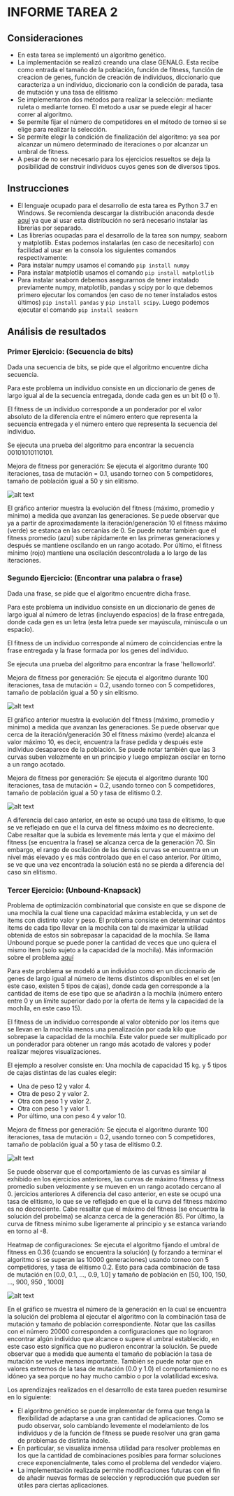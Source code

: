 INFORME TAREA 2
================

## Consideraciones

- En esta tarea se implementó un algoritmo genético. 
- La implementación se realizó creando una clase GENALG. Esta recibe como entrada el tamaño de la población, función de fitness, función de creacion de genes, función de creación de individuos, diccionario que caracteriza a un individuo, diccionario con la condición de parada, tasa de mutación y una tasa de elitismo
- Se implementaron dos métodos para realizar la selección: mediante ruleta o mediante torneo. El metodo a usar se puede elegir al hacer correr al algoritmo.
- Se permite fijar el número de competidores en el método de torneo si se elige para realizar la selección.
- Se permite elegir la condición de finalización del algoritmo: ya sea por alcanzar un número determinado de iteraciones o por alcanzar un umbral de fitness.
- A pesar de no ser necesario para los ejercicios resueltos se deja la posibilidad de construir individuos cuyos genes son de diversos tipos.



## Instrucciones

- El lenguaje ocupado para el desarrollo de esta tarea es Python 3.7 en Windows. 
Se recomienda descargar la distribución anaconda desde [aquí](https://repo.anaconda.com/archive/Anaconda3-2019.07-Windows-x86_64.exe) ya que al usar esta distribución no será necesario instalar las librerías por separado.
- Las librerías ocupadas para el desarrollo de la tarea son numpy, seaborn y matplotlib. Estas podemos instalarlas (en caso de necesitarlo) con facilidad al usar en la consola los siguientes comandos respectivamente:
- Para instalar numpy usamos el comando `pip install numpy`
- Para instalar matplotlib usamos el comando `pip install matplotlib`
- Para instalar seaborn debemos asegurarnos de tener instalado previamente numpy, matplotlib, pandas y scipy por lo que debemos primero ejecutar los comandos (en caso de no tener instalados estos últimos) `pip install pandas` y `pip install scipy`. 
Luego podemos ejecutar el comando `pip install seaborn`

## Análisis de resultados

### Primer Ejercicio: (Secuencia de bits) 
Dada una secuencia de bits, se pide que el algoritmo encuentre dicha secuencia.

Para este problema un individuo consiste en un diccionario de genes de largo igual al de la secuencia entregada, donde cada gen es un bit (0 o 1).

El fitness de un individuo corresponde a un ponderador por el valor absoluto de la diferencia entre el número entero que representa la secuencia entregada y 
el número entero que representa la secuencia del individuo.

Se ejecuta una prueba del algoritmo para encontrar la secuencia 00101010110101.

Mejora de fitness por generación: Se ejecuta el algoritmo durante 100 iteraciones, tasa de mutación = 0.1, usando torneo con 5 competidores, tamaño de población igual a 50 y sin elitismo.

![alt text](https://github.com/pbl0rd/Tareas_CC5114/blob/master/Tarea_2/Images/Fitness_por_Generacion_EX1.png)

El gráfico anterior muestra la evolución del fitness (máximo, promedio y mínimo) a medida que avanzan las generaciones. 
Se puede observar que ya a partir de aproximadamente la iteración/generación 10 el fitness máximo (verde) se estanca en las cercanías de 0. 
Se puede notar también que el fitness promedio (azul) sube rápidamente en las primeras generaciones y después se mantiene oscilando en un rango acotado.
Por último, el fitness mínimo (rojo) mantiene una oscilación descontrolada a lo largo de las iteraciones.

### Segundo Ejercicio: (Encontrar una palabra o frase) 
Dada una frase, se pide que el algoritmo encuentre dicha frase.

Para este problema un individuo consiste en un diccionario de genes de largo igual al número de letras (incluyendo espacios) de la frase entregada, 
donde cada gen es un letra (esta letra puede ser mayúscula, minúscula o un espacio).

El fitness de un individuo corresponde al número de coincidencias entre la frase entregada y la frase formada por los genes del individuo. 

Se ejecuta una prueba del algoritmo para encontrar la frase 'helloworld'.

Mejora de fitness por generación: Se ejecuta el algoritmo durante 100 iteraciones, tasa de mutación = 0.2, usando torneo con 5 competidores, tamaño de población igual a 50 y sin elitismo.

![alt text](https://github.com/pbl0rd/Tareas_CC5114/blob/master/Tarea_2/Images/Fitness_por_Generacion_EX2.png)

El gráfico anterior muestra la evolución del fitness (máximo, promedio y mínimo) a medida que avanzan las generaciones. 
Se puede observar que cerca de la iteración/generación 30 el fitness máximo (verde) alcanza el valor máximo 10, es decir, encuentra la frase pedida y después este individuo desaparece de la población. 
Se puede notar también que las 3 curvas suben velozmente en un principio y luego empiezan oscilar en torno a un rango acotado. 

Mejora de fitness por generación: Se ejecuta el algoritmo durante 100 iteraciones, tasa de mutación = 0.2, usando torneo con 5 competidores, tamaño de población igual a 50 y tasa de elitismo 0.2.

![alt text](https://github.com/pbl0rd/Tareas_CC5114/blob/master/Tarea_2/Images/Fitness_por_Generacion_EX2_Elitismo.png)

A diferencia del caso anterior, en este se ocupó una tasa de elitismo, lo que se ve reflejado en  que el la curva del fitness máximo es no decreciente. 
Cabe resaltar que la subida es levemente más lenta y que el máximo del fitness (se encuentra la frase) se alcanza cerca de la generación 70. 
Sin embargo, el rango de oscilación de las demás curvas se encuentra en un nivel más elevado y es más controlado que en el caso anterior. Por último, se ve que una vez encontrada la solución
está no se pierda a diferencia del caso sin elitismo. 


### Tercer Ejercicio: (Unbound-Knapsack) 
Problema de optimización combinatorial que consiste en que se dispone de una mochila la cual tiene una capacidad máxima establecida, y un set de items con distinto valor y peso.
El problema consiste en determinar cuántos items de cada tipo llevar en la mochila con tal de maximizar la utilidad obtenida de estos sin sobrepasar la capacidad de la mochila. 
Se llama Unbound porque se puede poner la cantidad de veces que uno quiera el mismo item (solo sujeto a la capacidad de la mochila). 
Más información sobre el problema [aquí](https://en.wikipedia.org/wiki/Knapsack_problem)

Para este problema se modeló a un individuo como en un diccionario de genes de largo igual al número de items distintos disponibles en el set (en este caso, existen 5 tipos de cajas), 
donde cada gen corresponde a la cantidad de items de ese tipo que se añadirán a la mochila (número entero entre 0 y un límite superior dado por la oferta de items y la capacidad de la mochila, en este caso 15).

El fitness de un individuo corresponde al valor obtenido por los items que se llevan en la mochila menos una penalización por cada kilo que sobrepase la capacidad de la mochila. 
Este valor puede ser multiplicado por un ponderador para obtener un rango más acotado de valores y poder realizar mejores visualizaciones.

El ejemplo a resolver consiste en: Una mochila de capacidad 15 kg. y 5 tipos de cajas distintas de las cuales elegir: 
- Una de peso 12 y valor 4.
- Otra de peso 2 y valor 2.
- Otra con peso 1 y valor 2.
- Otra con peso 1 y valor 1.
- Por último, una con peso 4 y valor 10.

Mejora de fitness por generación: Se ejecuta el algoritmo durante 100 iteraciones, tasa de mutación = 0.2, usando torneo con 5 competidores, tamaño de población igual a 50 y tasa de elitismo 0.2.

![alt text](https://github.com/pbl0rd/Tareas_CC5114/blob/master/Tarea_2/Images/Fitness_por_Generacion_EX3.png)

Se puede observar que el comportamiento de las curvas es similar al exhibido en los ejercicios anteriores, las curvas de máximo fitness y fitness promedio suben velozmente y se mueven en un rango acotado cercano al 0. jercicios anteriores A diferencia del caso anterior, en este se ocupó una tasa de elitismo, lo que se ve reflejado en  que el la curva del fitness máximo es no decreciente. 
Cabe resaltar que el máximo del fitness (se encuentra la solución del probelma) se alcanza cerca de la generación 85. Por último, la curva de fitness mínimo sube ligeramente al principio y se estanca variando en torno al -8.

Heatmap de configuraciones: Se ejecuta el algoritmo fijando el umbral de fitness en 0.36 (cuando se encuentra la solución) (y forzando a terminar el algoritmo si se superan las 10000 generaciones) usando torneo con 5 competidores, y tasa de elitismo 0.2. 
Esto para cada combinación de tasa de mutación en [0.0, 0.1, ..., 0.9, 1.0] y tamaño de población en [50, 100, 150, ..., 900, 950 , 1000]

![alt text](https://github.com/pbl0rd/Tareas_CC5114/blob/master/Tarea_2/Images/Heatmap_EX3.png)

En el gráfico se muestra el número de la generación en la cual se encuentra la solución del problema al ejecutar el algoritmo con la combinación tasa de mutación y tamaño de población correspondiente. 
Notar que las casillas con el número 20000 corresponden a configuraciones que no lograron encontrar algún individuo que alcance o supere el umbral establecido, en este caso esto significa que no pudieron encontrar la solución.
Se puede observar que a medida que aumenta el tamaño de población la tasa de mutación se vuelve menos importante. 
También se puede notar que en valores extremos de la tasa de mutación (0.0 y 1.0) el comportamiento no es idóneo ya sea porque no hay mucho cambio o por la volatilidad excesiva.

Los aprendizajes realizados en el desarrollo de esta tarea pueden resumirse en lo siguiente:
 - El algoritmo genético se puede implementar de forma que tenga la flexibilidad de adaptarse a una gran cantidad de aplicaciones. Como se pudo observar, solo cambiando levemente 
 el modelamiento de los individuos y de la función de fitness se puede resolver una gran gama de problemas de distinta índole.
 - En particular, se visualiza inmensa utilidad para resolver problemas en los que la cantidad de combinaciones posibles para formar soluciones crece exponencialmente, tales como el problema del vendedor viajero.
 - La implementación realizada permite modificaciones futuras con el fin de añadir nuevas formas de selección y reproducción que pueden ser útiles para ciertas aplicaciones.
